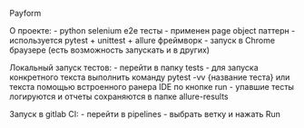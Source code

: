 Payform

О проекте:
    - python selenium e2e тесты
    - применен page object паттерн
    - используется pytest + unittest + allure фреймворк 
    - запуск в Chrome браузере (есть возможность запускать и в других)

Локальный запуск тестов: 
    - перейти в папку tests
    - для запуска конкретного текста выполнить команду pytest -vv {название теста}
    или текста помощью встроенного ранера IDE по кнопке run 
    - упавшие тесты логируются и отчеты сохраняются в папке allure-results

Запуск в gitlab CI:
    - перейти в pipelines
    - выбрать ветку и нажать Run
